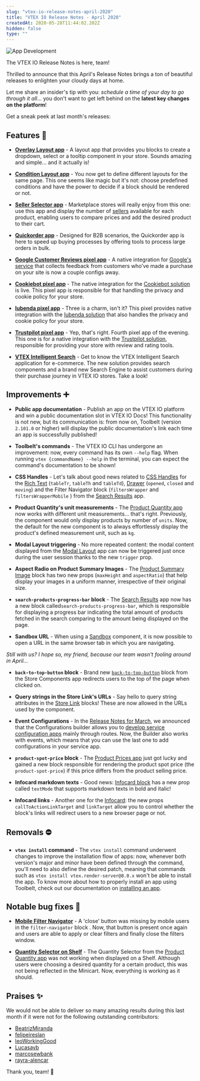 ```yaml
---
slug: "vtex-io-release-notes-april-2020"
title: "VTEX IO Release Notes - April 2020"
createdAt: 2020-05-28T11:44:02.202Z
hidden: false
type: ""
---
```


![App Development](https://cdn.jsdelivr.net/gh/vtexdocs/dev-portal-content@main/images/vtex-io-release-notes-april-2020-0.png)

The VTEX IO Release Notes is here, team!

Thrilled to announce that this April's Release Notes brings a ton of beautiful releases to enlighten your cloudy days at home.

Let me share an insider's tip with you: _schedule a time of your day to go through it all_... you don't want to get left behind on the **latest key changes on the platform**!

Get a sneak peek at last month's releases:

## Features 🚀

- [**Overlay Layout app**](https://developers.vtex.com/docs/apps/vtex.overlay-layout/) - A layout app that provides you blocks to create a dropdown, select or a tooltip component in your store. Sounds amazing and simple... and it actually is!

- [**Condition Layout app**](https://developers.vtex.com/docs/apps/vtex.condition-layout/) - You now get to define different layouts for the same page. This one seems like magic but it's not: choose predefined conditions and have the power to decide if a block should be rendered or not.

- [**Seller Selector app**](https://developers.vtex.com/docs/apps/vtex.seller-selector/) - Marketplace stores will really enjoy from this one: use this app and display the number of [sellers](https://help.vtex.com/tutorial/what-is-a-seller--5FkLvhZ3Few4CWWIuYOK2w) available for each product, enabling users to compare prices and add the desired product to their cart.

- [**Quickorder app**](https://developers.vtex.com/docs/apps/vtex.quickorder/) - Designed for B2B scenarios, the Quickorder app is here to speed up buying processes by offering tools to process large orders in bulk.

- [**Google Customer Reviews pixel app**](https://developers.vtex.com/docs/apps/vtex.google-customer-review/) - A native integration for [Google's service](https://support.google.com/merchants/answer/7124326?hl=en) that collects feedback from customers who’ve made a purchase on your site is now a couple configs away.

- [**Cookiebot pixel app**](https://developers.vtex.com/docs/apps/vtex.cookiebot/) - The native integration for the [Cookiebot solution](https://www.cookiebot.com/) is live. This pixel app is responsible for that handling the privacy and cookie policy for your store.

- [**Iubenda pixel app**](https://developers.vtex.com/docs/apps/vtex.iubenda) - Three is a charm, isn't it? This pixel provides native integration with the [Iubenda solution](https://www.iubenda.com/en/?utm_source=adwords&utm_medium=ppc&utm_campaign=aw_brand_global_exact&utm_term=iubenda&utm_content=336331123145&gclid=EAIaIQobChMI-ufW1Yid6QIVEYGRCh1zHAmFEAAYASAAEgLP_fD_BwE) that also handles the privacy and cookie policy for your store.

- [**Trustpilot pixel app**](https://developers.vtex.com/docs/apps/vtex.trustpilot) - Yep, that's right. Fourth pixel app of the evening. This one is for a native integration with the [Trustpilot solution](https://www.trustpilot.com/), responsible for providing your store with review and rating tools.

- [**VTEX Intelligent Search**](https://help.vtex.com/tracks/vtex-intelligent-search--19wrbB7nEQcmwzDPl1l4Cb) - Get to know the VTEX Intelligent Search application for e-commerce. The new solution provides search components and a brand new Search Engine to assist customers during their purchase journey in VTEX IO stores. Take a look!

## Improvements ➕

- **Public app documentation** - Publish an app on the VTEX IO platform and win a public documentation slot in VTEX IO Docs! This functionality is not new, but its communication is: from now on, Toolbelt (version `2.101.0` or higher) will display the public documentation's link each time an app is successfully published!

- **Toolbelt's commands** - The VTEX IO CLI has undergone an improvement: now, every command has its own `--help` flag. When running `vtex {commandName} --help` in the terminal, you can expect the command's documentation to be shown!

- **CSS Handles** - Let's talk about good news related to [CSS Handles](https://developers.vtex.com/docs/guides/vtex-io-documentation-using-css-handles-for-store-customization) for the [Rich Text](https://developers.vtex.com/docs/apps/vtex.rich-text@0.10.0/) (`tableTr`, `tableTh` and `tableTd`), [Drawer](https://developers.vtex.com/docs/apps/vtex.store-drawer) (`opened`, `closed` and `moving`) and the Filter Navigator block (`filtersWrapper` and `filtersWrapperMobile` ) from the [Search Results](https://developers.vtex.com/docs/apps/vtex.search-result@3.59.0/) app.

- **Product Quantity's unit measurements** - The [Product Quantity app](https://developers.vtex.com/docs/apps/vtex.product-quantity@1.4.1/) now works with different unit measurements... that's right. Previously, the component would only display products by number of `units`. Now, the default for the new component is to always effortlessly display the product's defined measurement unit, such as `kg`.

- **Modal Layout triggering** - No more repeated content: the modal content displayed from the [Modal Layout](https://developers.vtex.com/docs/apps/vtex.modal-layout@0.4.2/) app can now be triggered just once during the user session thanks to the new `trigger` prop.

- **Aspect Radio on Product Summary Images** - The [Product Summary Image](https://developers.vtex.com/docs/apps/vtex.product-summary@2.54.1/product-summary-image/) block has two new props (`maxHeight` and `aspectRatio`) that help display your images in a uniform manner, irrespective of their original size.
- **`search-products-progress-bar` block** - The [Search Results](https://developers.vtex.com/docs/apps/vtex.search-result) app now has a new block called`search-products-progress-bar`, which is responsible for displaying a progress bar indicating the total amount of products fetched in the search comparing to the amount being displayed on the page.

- **Sandbox URL** - When using a [Sandbox](https://developers.vtex.com/docs/apps/vtex.sandbox) component, it is now possible to open a URL in the same browser tab in which you are navigating.

_Still with us? I hope so, my friend, because our team wasn't fooling around in April..._

- **`back-to-top-button` block** - Brand new [`back-to-top-button`](https://developers.vtex.com/docs/apps/vtex.store-components/BackToTopButton/) block from the Store Components app redirects users to the top of the page when clicked on.

- **Query strings in the Store Link's URLs** - Say hello to query string attributes in the [Store Link](https://developers.vtex.com/docs/apps/vtex.store-link@0.5.1/) blocks! These are now allowed in the URLs used by the component.

- **Event Configurations** - In the [Release Notes for March](https://vtex.io/docs/releases/2020-03/README/), we announced that the Configurations builder allows you to [develop service configuration apps](https://developers.vtex.com/docs/guides/vtex-io-documentation-developing-service-configuration-apps) mainly through routes. Now, the Builder also works with events, which means that you can use the last one to add configurations in your service app.

- **`product-spot-price` block** - The [Product Prices app](https://developers.vtex.com/docs/apps/vtex.product-price) just got lucky and gained a new block responsible for rendering the product spot price (the `product-spot-price`) if this price differs from the product selling price.

- **Infocard markdown texts** - Good news: [Infocard block](https://developers.vtex.com/docs/apps/vtex.store-components/InfoCard/) has a new prop called `textMode` that supports markdown texts in bold and italic!

- **Infocard links** - Another one for the [Infocard](https://developers.vtex.com/docs/apps/vtex.store-components/InfoCard/): the new props `callToActionLinkTarget` and `linkTarget` allow you to control whether the block's links will redirect users to a new browser page or not.

## Removals ⛔

- **`vtex install` command** - The `vtex install` command underwent changes to improve the installation flow of apps: now, whenever both version's major and minor have been defined through the command, you'll need to also define the desired patch, meaning that commands such as `vtex install vtex.render-server@8.0.x` won't be able to install the app. To know more about how to properly install an app using Toolbelt, check out our documentation on [installing an app](https://developers.vtex.com/docs/guides/vtex-io-documentation-installing-an-app/).

## Notable bug fixes 🐛

- [**Mobile Filter Navigator**](https://github.com/vtex-apps/search-result/pull/334) - A 'close' button was missing by mobile users in the `filter-navigator` block . Now, that button is present once again and users are able to apply or clear filters and finally close the filters window.

- [**Quantity Selector on Shelf**](https://github.com/vtex-apps/product-quantity/pull/13) - The Quantity Selector from the [Product Quantity app](https://developers.vtex.com/docs/apps/vtex.product-quantity/) was not working when displayed on a Shelf. Although users were choosing a desired quantity for a certain product, this was not being reflected in the Minicart. Now, everything is working as it should.

## Praises ✨

We would not be able to deliver so many amazing results during this last month if it were not for the following outstanding contributors:

- [BeatrizMiranda](https://github.com/BeatrizMiranda)
- [felipeireslan](https://github.com/felipeireslan)
- [leoWorkingGood](https://github.com/leoWorkingGood)
- [Lucasayb](https://github.com/lucasayb)
- [marcosewbank](https://github.com/marcosewbank)
- [rayra-alencar](https://github.com/rayra-alencar)

Thank you, team! 💪
